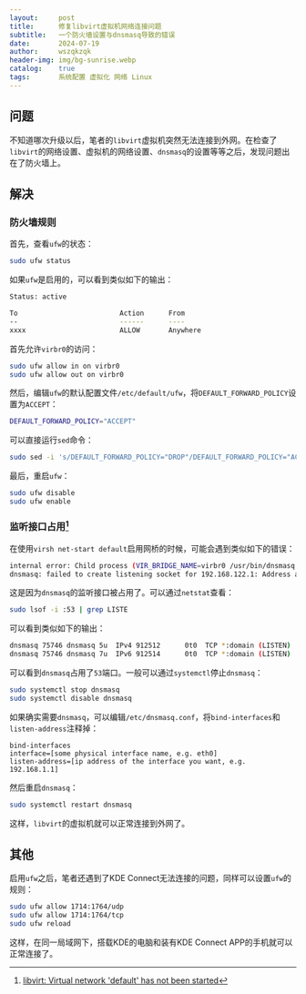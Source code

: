 ```yaml
---
layout:     post
title:      修复libvirt虚拟机网络连接问题
subtitle:   一个防火墙设置与dnsmasq导致的错误
date:       2024-07-19
author:     wszqkzqk
header-img: img/bg-sunrise.webp
catalog:    true
tags:       系统配置 虚拟化 网络 Linux
---
```


## 问题

不知道哪次升级以后，笔者的`libvirt`虚拟机突然无法连接到外网。在检查了`libvirt`的网络设置、虚拟机的网络设置、`dnsmasq`的设置等等之后，发现问题出在了防火墙上。

## 解决

### 防火墙规则

首先，查看`ufw`的状态：

```bash
sudo ufw status
```

如果`ufw`是启用的，可以看到类似如下的输出：

```bash
Status: active

To                         Action      From
--                         ------      ----
xxxx                       ALLOW       Anywhere
```

首先允许`virbr0`的访问：

```bash
sudo ufw allow in on virbr0
sudo ufw allow out on virbr0
```

然后，编辑`ufw`的默认配置文件`/etc/default/ufw`，将`DEFAULT_FORWARD_POLICY`设置为`ACCEPT`：

```bash
DEFAULT_FORWARD_POLICY="ACCEPT"
```

可以直接运行`sed`命令：

```bash
sudo sed -i 's/DEFAULT_FORWARD_POLICY="DROP"/DEFAULT_FORWARD_POLICY="ACCEPT"/' /etc/default/ufw
```

最后，重启`ufw`：

```bash
sudo ufw disable
sudo ufw enable
```

### 监听接口占用[^1]

在使用`virsh net-start default`启用网桥的时候，可能会遇到类似如下的错误：

```bash
internal error: Child process (VIR_BRIDGE_NAME=virbr0 /usr/bin/dnsmasq --conf-file=/var/lib/libvirt/dnsmasq/default.conf --leasefile-ro --dhcp-script=/usr/lib/libvirt/libvirt_leaseshelper) unexpected exit status 2: 
dnsmasq: failed to create listening socket for 192.168.122.1: Address already in use
```

这是因为`dnsmasq`的监听接口被占用了。可以通过`netstat`查看：

```bash
sudo lsof -i :53 | grep LISTE
```

可以看到类似如下的输出：

```bash
dnsmasq 75746 dnsmasq 5u  IPv4 912512      0t0  TCP *:domain (LISTEN)
dnsmasq 75746 dnsmasq 7u  IPv6 912514      0t0  TCP *:domain (LISTEN)
```

可以看到`dnsmasq`占用了`53`端口。一般可以通过`systemctl`停止`dnsmasq`：

```bash
sudo systemctl stop dnsmasq
sudo systemctl disable dnsmasq
```

如果确实需要`dnsmasq`，可以编辑`/etc/dnsmasq.conf`，将`bind-interfaces`和`listen-address`注释掉：

```
bind-interfaces
interface=[some physical interface name, e.g. eth0]
listen-address=[ip address of the interface you want, e.g. 192.168.1.1]
```

然后重启`dnsmasq`：

```bash
sudo systemctl restart dnsmasq
```

这样，`libvirt`的虚拟机就可以正常连接到外网了。

## 其他

启用`ufw`之后，笔者还遇到了KDE Connect无法连接的问题，同样可以设置`ufw`的规则：

```bash
sudo ufw allow 1714:1764/udp
sudo ufw allow 1714:1764/tcp
sudo ufw reload
```

这样，在同一局域网下，搭载KDE的电脑和装有KDE Connect APP的手机就可以正常连接了。

[^1]: [libvirt: Virtual network 'default' has not been started](https://wiki.libvirt.org/Virtual_network_default_has_not_been_started.html)
